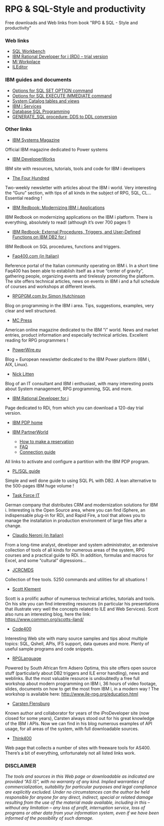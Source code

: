 # RPG & SQL-Style and productivity
Free downloads and Web links from book "RPG &amp; SQL - Style and productivity"

### Web links
+ [SQL Workbench](http://www.sql-workbench.net/downloads.html)
+ [IBM Rational Developer for i (RDi) – trial version](https://www.ibm.com/developerworks/downloads/r/rdi/index.html)
+ [MI Workplace](https://miworkplace.com/index.php?content=download)
+ [ILEditor](http://worksofbarry.com/ileditor)

### IBM guides and documents
+ [Options for SQL SET OPTION command](http://www.ibm.com/support/knowledgecenter/ssw_ibm_i_73/db2/rbafzsoption.htm)
+ [Options for SQL EXECUTE IMMEDIATE command](http://www.ibm.com/support/knowledgecenter/ssw_ibm_i_73/db2/rbafzsoption.htm])
+ [System Catalog tables and views](http://www.ibm.com/support/knowledgecenter/ssw_ibm_i_73/db2/rbafzsoption.htm])
+ [IBM i Services](http://www.ibm.com/support/knowledgecenter/ssw_ibm_i_73/rzajq/rzajqservicessys.htm)
+ [Database SQL Programming](http://www.ibm.com/support/knowledgecenter/ssw_ibm_i_71/sqlp/rbafy.pdf)
+ [GENERATE_SQL procedure: DDS to DDL conversion](https://www.ibm.com/developerworks/community/wikis/home?lang=en#!/wiki/IBM%20i%20Technology%20Updates/page/QSYS2.GENERATE_SQL()%20procedure)

### Other links
+ [IBM Systems Magazine](http://www.ibmsystemsmag.com/ibmi/)

Official IBM magazine dedicated to Power systems

+ [IBM DeveloperWorks](http://www.ibm.com/developerworks/ibmi/)

IBM site with resources, tutorials, tools and code for IBM i developers

+ [The Four Hundred](https://www.itjungle.com/newsletter/tfh/)

Two-weekly newsletter with articles about the IBM i world. Very interesting the “Guru” section, with tips of all kinds in the subject of RPG, SQL, CL… Essential reading !

+ [IBM Redbook: Modernizing IBM i Applications](http://www.redbooks.ibm.com/abstracts/sg248185.html?Open)

IBM Redbook on modernizing applications on the IBM i platform. There is everything, absolutely to read! (although it’s over 700 pages !)

+ [IBM Redbook: External Procedures, Triggers, and User-Defined Functions on IBM DB2 for i](http://www.redbooks.ibm.com/abstracts/sg246503.html?Open)

IBM Redbook on SQL procedures, functions and triggers.

+ [Faq400.com (in Italian)](http://www.faq400.com/)

Reference portal of the Italian community operating on IBM i. In a short time Faq400 has been able to establish itself as a true “center of gravity”, gathering people, organizing events and tirelessly promoting the platform. The site offers technical articles, news on events in IBM i and a full schedule of courses and workshops at different levels.

+ [RPGPGM.com by Simon Hutchinson](http://www.rpgpgm.com/)

Blog on programming in the IBM i area. Tips, suggestions, examples, very clear and well structured.

+ [MC Press](http://www.mcpressonline.com/)

American online magazine dedicated to the IBM “i” world. News and market entries, product information and especially technical articles. Excellent reading for RPG programmers !

+ [PowerWire.eu](http://powerwire.eu/)

Blog + European newsletter dedicated to the IBM Power platform (IBM i, AIX, Linux).

+ [Nick Litten](https://www.nicklitten.com/)

Blog of an IT consultant and IBM i enthusiast, with many interesting posts about System management, RPG programming, SQL and more.

+ [IBM Rational Developer for i](https://www.ibm.com/developerworks/downloads/r/rdi/index.html)

Page dedicated to RDi, from which you can download a 120-day trial version.

+ [IBM PDP home](https://www-356.ibm.com/partnerworld/wps/servlet/ContentHandler/stg_com_sys_power-development-platform)

+ [IBM PartnerWorld](https://www.ibm.com/partnerworld/page/pw_com_jnw_index)
  - [How to make a reservation](https://public.dhe.ibm.com/partnerworld/pub/pdp/create_pdp_reservation_guide.pdf)
  - [FAQ](https://public.dhe.ibm.com/partnerworld/pub/pdp/power_development_platform_faqs_revised_v1.pdf)
  - [Connection guide](https://public.dhe.ibm.com/partnerworld/pub/pdp/connecting_to_your_pdp_system_a_user_guide.pdf)

All links to activate and configure a partition with the IBM PDP program.

+ [PL/SQL guide](http://www.sqlpl-guide.com/)

Simple and well done guide to using SQL PL with DB2. A lean alternative to the 500-pages IBM huge volume !

+ [Task Force IT](http://www.taskforce-it.de/en/index.html)

German company that distributes CRM and modernization solutions for IBM i. Interesting is the Open Source area, where you can find iSphere, an indispensable plug-in for RDi, and Rapid Fire, a tool that allows you to manage the installation in production environment of large files after a change.

+ [Claudio Neroni (in Italian)](http://www.neroni.it/)

From a long-time analyst, developer and system administrator, an extensive collection of tools of all kinds for numerous areas of the system, RPG courses and a practical guide to RDi. In addition, formulas and macros for Excel, and some “cultural” digressions…

+ [JCRCMDS](http://www.jcrcmds.com/)

Collection of free tools. 5250 commands and utilities for all situations !

+ [Scott Klement](https://www.scottklement.com/)

Scott is a prolific author of numerous technical articles, tutorials and tools. On his site you can find interesting resources (in particular his presentations that illustrate very well the concepts related to ILE and Web Services).
Scott also runs an interesting blog, here the link:
https://www.common.org/scotts-iland/

+ [Code400](http://www.code400.com/index.php)

Interesting Web site with many source samples and tips about multiple topics: SQL, Qshell, APIs, IFS support, data queues and more. Plenty of useful sample programs and code snippets.

+ [RPGLanguage](http://www.ile-rpg.org/index.html)

Powered by South African firm Adsero Optima, this site offers open source stuff (particularly about DB2 triggers and ILE error handling), news and weblinks. But the most valuable resource is undoubtedly a free full workshop about modern programming on IBM i, 36 hours of video footage, slides, documents on how to get the most from IBM i, in a modern way !
The workshop is available here:
http://www.ile-rpg.org/education.html

+ [Carsten Flensburg](https://apimymymy.wordpress.com/blog/)

Known author and collaborator for years of the iProDeveloper site (now closed for some years), Carsten always stood out for his great knowledge of the IBM i APIs. Now we can find in his blog numerous examples of API usage, for all areas of the system, with full downloadable sources.

+ [Think400](http://www.think400.dk/freecode.htm)

Web page that collects a number of sites with freeware tools for AS400. There’s a bit of everything, unfortunately not all listed links work.

### DISCLAIMER

_The tools and sources in this Web page or downloadable as indicated are provided “AS IS“, with no warranty of any kind. Implied warranties of commercialization, suitability for particular purposes and legal compliance are explicitly excluded. Under no circumstances can the author be held responsible for anyone for any direct, indirect, special or related damage resulting from the use of the material made available, including in this – without any limitation – any loss of profit, interruption service, loss of programs or other data from your information system, even if we have been informed of the possibility of such damage._
